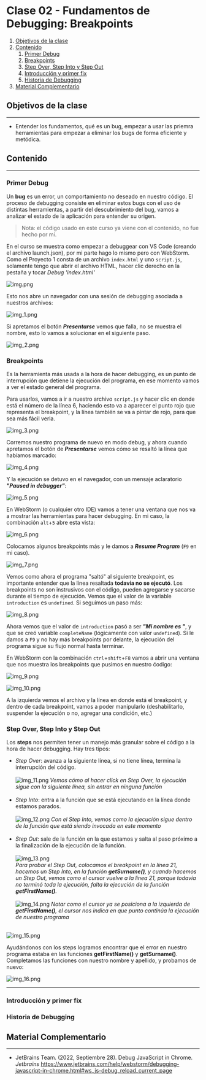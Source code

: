 # Clase 02 - Fundamentos de Debugging: Breakpoints

1. [Objetivos de la clase](#objetivos-de-la-clase)
2. [Contenido](#contenido)
   1. [Primer Debug](#primer-debug)
   2. [Breakpoints](#breakpoints)
   3. [Step Over, Step Into y Step Out](#step-over-step-into-y-step-out)
   4. [Introducción y primer fix](#introducción-y-primer-fix)
   5. [Historia de Debugging](#historia-de-debugging)
3. [Material Complementario](#material-complementario)

## Objetivos de la clase

---

- Entender los fundamentos, qué es un bug, empezar a usar las priemra 
herramientas para empezar a eliminar los bugs de forma eficiente y metódica.   


## Contenido

---
### Primer Debug

Un **bug** es un error, un comportamiento no deseado en nuestro código. 
El proceso de debugging consiste en eliminar estos bugs con el uso de distintas
herramientas, a partir del descubrimiento del bug, vamos a analizar el estado de
la aplicación para entender su origen.

> Nota: el código usado en este curso ya viene con el contenido, no fue hecho
por mí.

En el curso se muestra como empezar a debuggear con VS Code (creando el archivo
launch.json), por mi parte hago lo mismo pero con WebStorm. Como el Proyecto 1
consta de un archivo `index.html` y uno `script.js`, solamente tengo que abrir
el archivo HTML, hacer clic derecho en la pestaña y tocar _Debug 'index.html'_

![img.png](assets/img.png)

Esto nos abre un navegador con una sesión de debugging asociada a nuestros 
archivos:

![img_1.png](assets/img_1.png)

Si apretamos el botón **_Presentarse_** vemos que falla, no se muestra el nombre,
esto lo vamos a solucionar en el siguiente paso.

![img_2.png](assets%2Fimg_2.png)

### Breakpoints

Es la herramienta más usada a la hora de hacer debugging, es un punto de 
interrupción que detiene la ejecución del programa, en ese momento vamos a ver
el estado general del programa.

Para usarlos, vamos a ir a nuestro archivo `script.js` y hacer clic en donde 
está el número de la línea 6, haciendo esto va a aparecer el punto rojo que 
representa el breakpoint, y la línea también se va a pintar de rojo, para que 
sea más fácil verla.

![img_3.png](assets%2Fimg_3.png)

Corremos nuestro programa de nuevo en modo debug, y ahora cuando apretamos el 
botón de **_Presentarse_** vemos cómo se resaltó la línea que habíamos marcado:

![img_4.png](assets%2Fimg_4.png)

Y la ejecución se detuvo en el navegador, con un mensaje aclaratorio 
**_"Paused in debugger"_**:

![img_5.png](assets%2Fimg_5.png)

En WebStorm (o cualquier otro IDE) vamos a tener una ventana que nos va a 
mostrar las herramientas para hacer debugging. En mi caso, la combinación 
`alt`+`5` abre esta vista:

![img_6.png](assets%2Fimg_6.png)

Colocamos algunos breakpoints más y le damos a **_Resume Program_** (`F9` en mi 
caso). 

![img_7.png](assets%2Fimg_7.png)

Vemos como ahora el programa "saltó" al siguiente breakpoint, es importante 
entender que la línea resaltada **todavía no se ejecutó**. Los breakpoints no
son instrusivos con el código, pueden agregarse y sacarse durante el tiempo de
ejecución. Vemos que el valor de la variable `introduction` es `undefined`. 
Si seguimos un paso más:

![img_8.png](assets%2Fimg_8.png)

Ahora vemos que el valor de `introduction` pasó a ser **_"Mi nombre es "_**, y 
que se creó variable `completeName` (lógicamente con valor `undefined`).
Si le damos a `F9` y no hay más breakpoints por delante, la ejecución del 
programa sigue su flujo normal hasta terminar.

En WebStorm con la combinación `ctrl`+`shift`+`F8` vamos a abrir una ventana que
nos muestra los breakpoints que pusimos en nuestro ćodigo:

![img_9.png](assets%2Fimg_9.png)

![img_10.png](assets%2Fimg_10.png)

A la izquierda vemos el archivo y la línea en donde está el breakpoint, y dentro 
de cada breakpoint, vamos a poder manipularlo (deshabilitarlo, suspender la 
ejecución o no, agregar una condición, etc.)

### Step Over, Step Into y Step Out

Los **steps** nos permiten tener un manejo más granular sobre el código
a la hora de hacer debugging. Hay tres tipos:
- _Step Over_: avanza a la siguiente línea, si no tiene línea, termina la 
interrupción del código.<br /><br />
![img_11.png](assets%2Fimg_11.png)
_Vemos cómo al hacer click en Step Over, la ejecución sigue con la siguiente 
línea, sin entrar en ninguna función_<br /><br />
- _Step Into_: entra a la función que se está ejecutando en la línea donde 
estamos parados. <br /><br />
![img_12.png](assets%2Fimg_12.png)
_Con el Step Into, vemos como la ejecución sigue dentro de la función que está
siendo invocada en este momento_ <br /><br />
- _Step Out_: sale de la función en la que estamos y salta al paso próximo a la 
finalización de la ejecución de la función.<br /><br />
![img_13.png](assets%2Fimg_13.png)<br />
_Para probar el Step Out, colocamos el breakpoint en la línea 21, hacemos un 
Step Into, en la función **getSurname()**, y cuando hacemos un Step Out, vemos 
como el cursor vuelve a la línea 21, porque todavía no terminó toda la 
ejecución, falta la ejecución de la función **getFirstName()**._<br /><br />
![img_14.png](assets%2Fimg_14.png)
_Notar como el cursor ya se posiciona a la izquierda de **getFirstName()**, el 
cursor nos indica en que punto continúa la ejecución de nuestro programa_<br /><br />

![img_15.png](assets%2Fimg_15.png)

Ayudándonos con los steps logramos encontrar que el error en nuestro programa
estaba en las funciones **getFirstName()** y **getSurname()**. Completamos las
funciones con nuestro nombre y apellido, y probamos de nuevo:

![img_16.png](assets%2Fimg_16.png)

---
### Introducción y primer fix


### Historia de Debugging


## Material Complementario

---

- JetBrains Team. (2022, Septiembre 28). Debug JavaScript in Chrome. _Jetbrains_
https://www.jetbrains.com/help/webstorm/debugging-javascript-in-chrome.html#ws_js-debug_reload_current_page